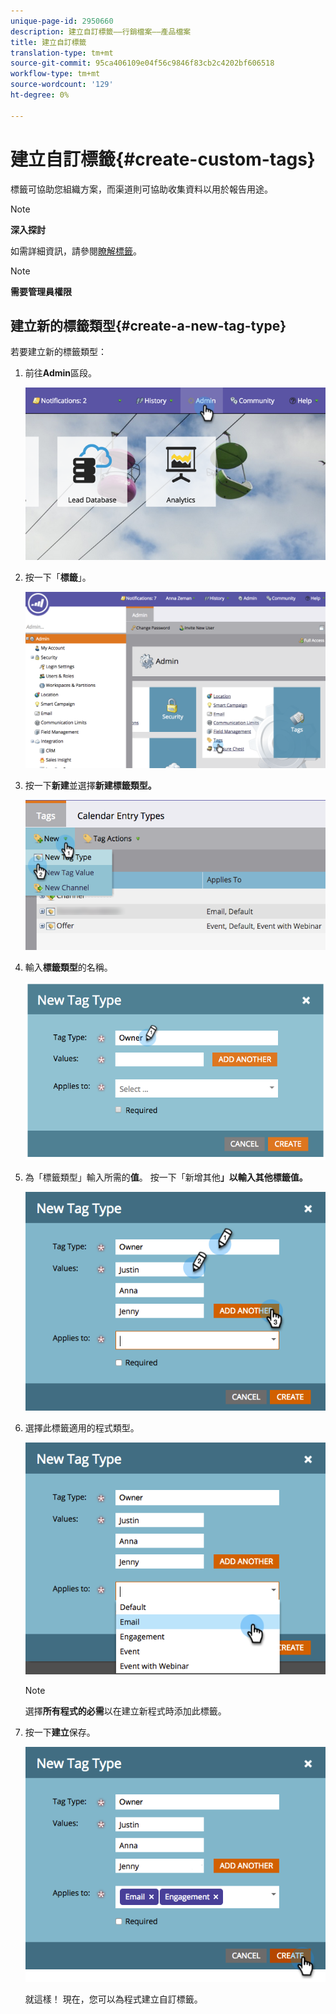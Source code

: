 ```yaml
---
unique-page-id: 2950660
description: 建立自訂標籤——行銷檔案——產品檔案
title: 建立自訂標籤
translation-type: tm+mt
source-git-commit: 95ca406109e04f56c9846f83cb2c4202bf606518
workflow-type: tm+mt
source-wordcount: '129'
ht-degree: 0%

---
```



# 建立自訂標籤{#create-custom-tags}

標籤可協助您組織方案，而渠道則可協助收集資料以用於報告用途。

>[!NOTE]
>
>**深入探討**
>
>如需詳細資訊，請參閱[瞭解標籤](../../../product-docs/core-marketo-concepts/programs/working-with-programs/understanding-tags.md)。

>[!NOTE]
>
>**需要管理員權限**

## 建立新的標籤類型{#create-a-new-tag-type}

若要建立新的標籤類型：

1. 前往&#x200B;**Admin**&#x200B;區段。

   ![](assets/image2015-4-23-14-3a37-3a48.png)

1. 按一下「**標籤**」。

   ![](assets/image2015-4-23-14-3a41-3a18.png)

1. 按一下&#x200B;**新建**&#x200B;並選擇&#x200B;**新建標籤類型。**

   ![](assets/image2015-4-23-14-3a42-3a45.png)

1. 輸入&#x200B;**標籤類型**&#x200B;的名稱。

   ![](assets/image2015-4-23-14-3a48-3a58.png)

1. 為「標籤類型」輸入所需的&#x200B;**值**。 按一下「新增其他&#x200B;**」以輸入其他標籤值。**

   ![](assets/image2015-4-22-11-3a30-3a30.png)

1. 選擇此標籤適用的程式類型。

   ![](assets/image2015-4-22-11-3a39-3a7.png)

   >[!NOTE]
   >
   >選擇&#x200B;**所有程式的必需**&#x200B;以在建立新程式時添加此標籤。

1. 按一下&#x200B;**建立**&#x200B;保存。

   ![](assets/image2015-4-22-11-3a38-3a34.png)

   就這樣！ 現在，您可以為程式建立自訂標籤。
